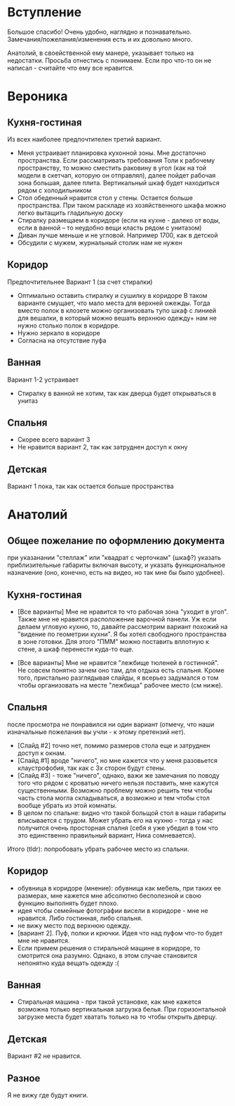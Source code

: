 # Вступление

Большое спасибо! Очень удобно, наглядно и познавательно.
Замечания/пожелания/изменения есть и их довольно много.

Анатолий, в своейственной ему манере, указывает только на недостатки. Просьба
отнестись с понимаем. Если про что-то он не написал - считайте что ему
все нравится.

# Вероника

## Кухня-гостиная

Из всех наиболее предпочтителен третий вариант.

- Меня устраивает планировка кухонной зоны. Мне достаточно пространства. Если
рассматривать требования Толи к рабочему пространству, то можно сместить
раковину в угол (как на той модели в скетчап, которую он отправлял), далее
пойдет рабочая зона большая, далее плита. Вертикальный шкаф будет находиться
рядом с холодильником
- Стол обеденный нравится стол у стены. Остается больше пространства. При таком
раскладе из хозяйственного шкафа можно легко вытащить гладильную доску
- Стиралку размещаем в коридоре (если на кухне - далеко от воды, если в
ванной – то неудобно вещи класть рядом с унитазом)
- Диван лучше меньше и не угловой. Например 1700, как в детской
- Обсудили с мужем, журнальный столик нам не нужен

## Коридор

Предпочтительнее Вариант 1 (за счет стиралки)

- Оптимально оставить стиралку и сушилку в коридоре В таком варианте смущает, что
мало места для верхней ожежды.  Тогда вместо полок в клозете можно организовать
тупо шкаф с линией для вешалки, в который можно вешать верхнюю одежду+ нам не
нужно столько полок в коридоре.
- Нужно зеркало в коридоре
- Согласна на отсутствие пуфа

## Ванная

Вариант 1-2 устраивает

- Стиралку в ванной не хотим, так как дверца будет открываться в унитаз

## Спальня

- Скорее всего вариант 3
- Не нравится вариант 2, так как затруднен доступ к окну

## Детская

Вариант 1 пока, так как остается больше пространства


# Анатолий

## Общее пожелание по оформлению документа

при указанании "стеллаж" или "квадрат с черточкам" (шкаф?) указать
приблизительные габариты включая высоту, и указать функциональное назначение
(оно, конечно, есть на видео, но так мне бы было удобнее).

## Кухня-гостиная

- [Все варианты] Мне не нравится то что рабочая зона "уходит в угол". Также
мне не нравится расположение варочной панели. Уж если делаем угловую кухню, то,
давайте рассмотрим вариант похожий на "видение по геометрии кухни".
Я бы хотел свободного пространства в зоне готовки. Для этого "ПММ"
можно поставить вплотную к стене, а шкаф перенести куда-то еще.

- [Все варианты] Мне не нравится "лежбище тюленей в гостинной". Не совсем
понятно зачем оно там, для отдыха есть спальня. Кроме того, пристально
разглядывая слайды, я всерьез задумался о том чтобы организовать на месте
"лежбища" рабочее место (см ниже).

## Спальня

после просмотра не понравился ни один вариант (отмечу, что наши изначальные
пожелания вы учли - к этому претензий нет).

- [Cлайд #2] точно нет, помимо размеров стола еще и затруднен доступ к окнам.
- [Cлайд #1] вроде "ничего", но мне кажется что у меня разовьется
клаустрофобия, так как с 3х сторон будут стены.
- [Слайд #3] - тоже "ничего", однако, важи же замечания по поводу того что
рядом с кроватью ничего нельзя поставить, мне кажутся существенными. Возможно
проблему можно решить тем чтобы часть стола могла складываться, а возможно и
тем чтобы стол вообще убрать из этой комнаты.
- В целом по спальне: видно что такой больщой стол в наши габариты вписывается
с трудом. Может убрать его на кухню - тогда у нас получится очень просторная
спалня (cебя я уже убедил в том что это единственно правильный вариант, Ника
сомневается).

Итого (tldr): попробовать убрать рабочее место из спальни.

## Коридор

- обувница в коридоре (мнение): обувница как мебель, при таких ее размерах, мне
кажется мне абсолютно бесполезной и свою функцию выполнять будет плохо.
- идея чтобы семейные фотографии висели в коридоре - мне не нравится. Либо
гостинная, либо спальня.
- не вижу место под верхнюю одежду.
- [вариант 2]. Пуф, полки и крючки. Идея что над пуфом что-то будет мне не
нравится.
- Если примем решения о стиральной мащине в коридоре, то смотрится она разумно.
Однако, в этом случае становится непонятно куда вещать одежду :(


## Ванная

- Стиральная машина - при такой установке, как мне кажется возможна только
вертикальная загрузка белья. При горизонтальной загрузке места будет хватать
только на то чтобы открыть дверцу.

## Детская

Вариант #2 не нравится.

## Разное

Я не вижу где будут книги.

